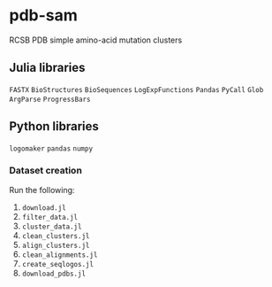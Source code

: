 # pdb-sam
RCSB PDB simple amino-acid mutation clusters

## Julia libraries
```FASTX```
```BioStructures```
```BioSequences```
```LogExpFunctions```
```Pandas```
```PyCall```
```Glob```
```ArgParse```
```ProgressBars```

## Python libraries
```logomaker```
```pandas```
```numpy```

### Dataset creation

Run the following:
1. ```download.jl```
2. ```filter_data.jl```
3. ```cluster_data.jl```
4. ```clean_clusters.jl```
5. ```align_clusters.jl```
6. ```clean_alignments.jl```
7. ```create_seqlogos.jl```
8. ```download_pdbs.jl```